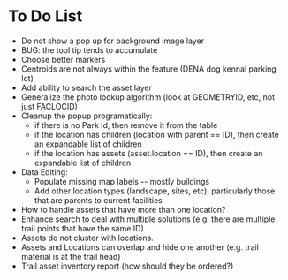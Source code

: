 To Do List
==========

* Do not show a pop up for background image layer
* BUG: the tool tip tends to accumulate
* Choose better markers
* Centroids are not always within the feature (DENA dog kennal parking lot)
* Add ability to search the asset layer
* Generalize the photo lookup algorithm (look at GEOMETRYID, etc, not just FACLOCID)
* Cleanup the popup programatically:
  - if there is no Park Id, then remove it from the table
  - if the location has children (location with parent == ID), then create an expandable list of children
  - if the location has assets (asset.location == ID), then create an expandable list of children
* Data Editing:
  - Populate missing map labels -- mostly buildings
  - Add other location types (landscape, sites, etc), particularly those that are parents to current facilities
* How to handle assets that have more than one location?
* Enhance search to deal with multiple solutions (e.g. there are multiple trail points that have the same ID)
* Assets do not cluster with locations.
* Assets and Locations can overlap and hide one another (e.g. trail material is at the trail head)
* Trail asset inventory report (how should they be ordered?)

